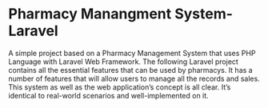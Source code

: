 # Pharmacy Manangment System-Laravel
 A simple project based on a Pharmacy Management System that uses PHP Language with Laravel Web Framework. The following Laravel project contains all the essential features that can be used by pharmacys. It has a number of features that will allow users to manage all the records and sales. This system as well as the web application’s concept is all clear. It’s identical to real-world scenarios and well-implemented on it.
